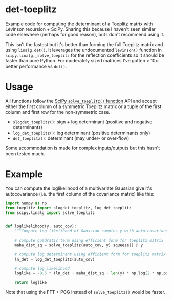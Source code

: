 # det-toeplitz
Example code for computing the determinant of a Toeplitz matrix with Levinson recursion + SciPy. Sharing this because I haven't seen similar code elsewhere (perhaps for good reason), but I don't recommend using it.

This isn't the fastest but it's better than forming the full Toeplitz matrix and using `linalg.det()`. It leverages the undocumented `levinson()` function in `scipy.linalg._solve_toeplitz` for the reflection coefficients so it should be faster than pure Python. For moderately sized matrices I've gotten > 10x better performance vs `det()`.

# Usage

All functions follow the [SciPy `solve_toeplitz()` function](https://docs.scipy.org/doc/scipy/reference/generated/scipy.linalg.solve_toeplitz.html) API and accept either the first column of a symmetric Toeplitz matrix or a tuple of the first column and first row for the non-symmetric case.

* `slogdet_toeplitz()`: sign + log determinant (positive and negative determinants)
* `log_det_toeplitz()`: log determinant (positive determinants only)
* `det_toeplitz()`: determinant (may under- or over-flow)

Some accommodation is made for complex inputs/outputs but this hasn't been tested much.

# Example

You can compute the loglikelihood of a multivariate Gaussian give it's autocovariance (i.e. the first column of the covariance matrix) like this:

```python
import numpy as np
from toeplitz import slogdet_toeplitz, log_det_toeplitz
from scipy.linalg import solve_toeplitz


def loglikelihood(y, auto_cov):
    """Compute log likelihood of Gaussian samples y with auto-covariance auto_cov and zero mean"""

    # compute quadratic term using efficient form for toeplitz matrix
    maha_dist_sq = solve_toeplitz(auto_cov, y).squeeze() @ y

    # compute log determinant using efficient form for toeplitz matrix
    ln_det = log_det_toeplitz(auto_cov)       

    # compute log likelihood
    loglike = -0.5 * (ln_det + maha_dist_sq + len(y) * np.log(2 * np.pi))

    return loglike
```

Note that using the FFT + PCG instead of `solve_toeplitz()` would be faster.
